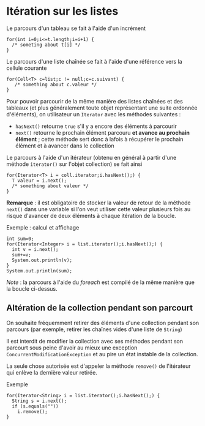 Itération sur les listes
========================

Le parcours d'un tableau se fait à l'aide d'un incrément

    for(int i=0;i<=t.length;i=i+1) {
      /* someting about t[i] */
    } 

Le parcours d'une liste chaînée se fait à l'aide d'une référence vers la cellule courante

    for(Cell<T> c=list;c != null;c=c.suivant) {
       /* something about c.valeur */
    }
     
Pour pouvoir parcourir de la même manière des listes chaînées et des tableaux (et plus généralement toute objet représentant une suite ordonnée d'éléments), on utilisateur un `Iterator` avec les méthodes suivantes :

- `hasNext()` retourne `true` s'il y a encore des éléments à parcourir
- `next()` retourne le prochain élément parcouru **et avance au prochain élément** ; cette méthode sert donc à lafois à récupérer le prochain élément et à avancer dans le collection

Le parcours à l'aide d'un itérateur (obtenu en général à partir d'une méthode `iterator()` sur l'objet collection) se fait ainsi

    for(Iterator<T> i = coll.iterator;i.hasNext();) {
      T valeur = i.next();
      /* something about valeur */
    }
 
**Remarque** : il est obligatoire de stocker la valeur de retour de la méthode `next()` dans une variable si l'on veut utiliser cette valeur plusieurs fois au risque d'avancer de deux éléments à chaque itération de la boucle.

Exemple : calcul et affichage

    int sum=0;
    for(Iterator<Integer> i = list.iterator();i.hasNext();) {
      int v = i.next();
      sum+=v;
      System.out.println(v);
    }
    System.out.println(sum);

*Note* : la parcours à l'aide du *foreach* est compilé de la même manière que la boucle ci-dessus.

Altération de la collection pendant son parcourt
------------------------------------------------

On souhaite fréquemment retirer des éléments d'une collection pendant son parcours (par exemple, retirer les chaînes vides d'une liste de `String`)

Il est interdit de modifier la collection avec ses méthodes pendant son parcourt sous peine d'avoir au mieux une exception `ConcurrentModificationException` et au pire un état instable de la collection.

La seule chose autorisée est d'appeler la méthode `remove()` de l'itérateur qui enlève la dernière valeur retirée.

Exemple

    for(Iterator<String> i = list.iterator();i.hasNext();) {
      String s = i.next();
      if (s.equals(""))
        i.remove();
    }